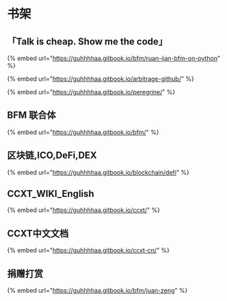 # 书架

## 「Talk is cheap. Show me the code」

{% embed url="https://guhhhhaa.gitbook.io/bfm/ruan-jian-bfm-on-python" %}

{% embed url="https://guhhhhaa.gitbook.io/arbitrage-github/" %}

{% embed url="https://guhhhhaa.gitbook.io/peregrine/" %}

## BFM 联合体

{% embed url="https://guhhhhaa.gitbook.io/bfm/" %}

## 区块链,ICO,DeFi,DEX

{% embed url="https://guhhhhaa.gitbook.io/blockchain/defi" %}

## CCXT\_WIKI\_English

{% embed url="https://guhhhhaa.gitbook.io/ccxt/" %}

## CCXT中文文档

{% embed url="https://guhhhhaa.gitbook.io/ccxt-cn/" %}

## 捐赠打赏

{% embed url="https://guhhhhaa.gitbook.io/bfm/juan-zeng" %}

